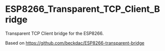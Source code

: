 # ESP8266_Transparent_TCP_Client_Bridge

Transparent TCP Client bridge for the ESP8266.

Based on https://github.com/beckdac/ESP8266-transparent-bridge
